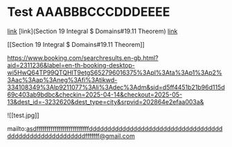 # Test AAABBBCCCDDDEEEE

[link](café&restaurant!)
[link](Section 19 Integral $ Domains#19.11 Theorem)
[link](/blog/README.md)

[[Section 19 Integral $ Domains#19.11 Theorem]]


https://www.booking.com/searchresults.en-gb.html?aid=2311236&label=en-th-booking-desktop-wi5HwQ64TP99QTQHIT9etgS652796016375%3Apl%3Ata%3Ap1%3Ap2%3Aac%3Aap%3Aneg%3Afi%3Atikwd-334108349%3Alp9211077%3Ali%3Adec%3Adm&sid=d5ff4451b21b96d115d69c403ab9bdbc&checkin=2025-04-14&checkout=2025-05-13&dest_id=-3232620&dest_type=city&srpvid=202864e2efaa003a&

![[test.jpg]]

mailto:asdffffffffffffffffffffffffffdddddddddddddddddddddddddddddddddddddddddddddddddddddddddfffffff@gmail.com
